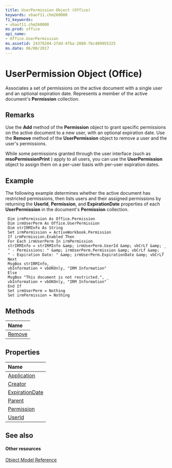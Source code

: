 ```yaml
---
title: UserPermission Object (Office)
keywords: vbaof11.chm260000
f1_keywords:
- vbaof11.chm260000
ms.prod: office
api_name:
- Office.UserPermission
ms.assetid: 24378204-2fdd-47ba-2080-fbc409955325
ms.date: 06/08/2017
---
```



# UserPermission Object (Office)

Associates a set of permissions on the active document with a single user and an optional expiration date. Represents a member of the active document's  **Permission** collection.


## Remarks

Use the  **Add** method of the **Permission** object to grant specific permissions on the active document to a new user, with an optional expiration date. Use the **Remove** method of the **UserPermission** object to remove a user and the user's permissions.

While some permissions granted through the user interface (such as  **msoPermissionPrint** ) apply to all users, you can use the **UserPermission** object to assign them on a per-user basis with per-user expiration dates.


## Example

The following example determines whether the active document has restricted permissions, then lists users and their assigned permissions by returning the  **UserId**, **Permission**, and **ExpirationDate** properties of each **UserPermission** in the document's **Permission** collection.


```
 Dim irmPermission As Office.Permission 
 Dim irmUserPerm As Office.UserPermission 
 Dim strIRMInfo As String 
 Set irmPermission = ActiveWorkbook.Permission 
 If irmPermission.Enabled Then 
 For Each irmUserPerm In irmPermission 
 strIRMInfo = strIRMInfo &amp; irmUserPerm.UserId &amp; vbCrLf &amp; _ 
 " - Permissions: " &amp; irmUserPerm.Permission &amp; vbCrLf &amp; _ 
 " - Expiration Date: " &amp; irmUserPerm.ExpirationDate &amp; vbCrLf 
 Next 
 MsgBox strIRMInfo, _ 
 vbInformation + vbOKOnly, "IRM Information" 
 Else 
 MsgBox "This document is not restricted.", _ 
 vbInformation + vbOKOnly, "IRM Information" 
 End If 
 Set irmUserPerm = Nothing 
 Set irmPermission = Nothing 

```


## Methods



|**Name**|
|:-----|
|[Remove](userpermission-remove-method-office.md)|

## Properties



|**Name**|
|:-----|
|[Application](userpermission-application-property-office.md)|
|[Creator](userpermission-creator-property-office.md)|
|[ExpirationDate](userpermission-expirationdate-property-office.md)|
|[Parent](userpermission-parent-property-office.md)|
|[Permission](userpermission-permission-property-office.md)|
|[UserId](userpermission-userid-property-office.md)|

## See also


#### Other resources


[Object Model Reference](http://msdn.microsoft.com/library/499c789a-aba2-0fad-649a-0ea964cd3b5e%28Office.15%29.aspx)
